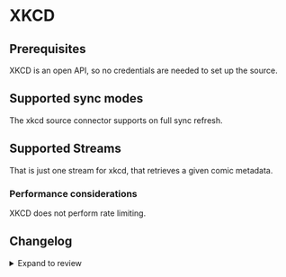# XKCD

## Prerequisites

XKCD is an open API, so no credentials are needed to set up the source.

## Supported sync modes

The xkcd source connector supports on full sync refresh.

## Supported Streams

That is just one stream for xkcd, that retrieves a given comic metadata.

### Performance considerations

XKCD does not perform rate limiting.

## Changelog

<details>
  <summary>Expand to review</summary>

| Version | Date       | Pull Request                                             | Subject                                   |
| :------ | :--------- | :------------------------------------------------------- | :---------------------------------------- |
| 0.2.5 | 2025-03-01 | [55116](https://github.com/airbytehq/airbyte/pull/55116) | Update dependencies |
| 0.2.4 | 2025-02-22 | [54508](https://github.com/airbytehq/airbyte/pull/54508) | Update dependencies |
| 0.2.3 | 2025-02-15 | [47934](https://github.com/airbytehq/airbyte/pull/47934) | Update dependencies |
| 0.2.2 | 2024-08-16 | [44196](https://github.com/airbytehq/airbyte/pull/44196) | Bump source-declarative-manifest version |
| 0.2.1 | 2024-07-28 | [42834](https://github.com/airbytehq/airbyte/pull/42834) | Fix Metadata sha256 digest |
| 0.2.0 | 2024-07-25 | [42479](https://github.com/airbytehq/airbyte/pull/42479) | Migrate to low code manifest only connector |
| 0.1.10 | 2024-07-20 | [42380](https://github.com/airbytehq/airbyte/pull/42380) | Update dependencies |
| 0.1.9 | 2024-07-13 | [41682](https://github.com/airbytehq/airbyte/pull/41682) | Update dependencies |
| 0.1.8 | 2024-07-10 | [41393](https://github.com/airbytehq/airbyte/pull/41393) | Update dependencies |
| 0.1.7 | 2024-07-09 | [41204](https://github.com/airbytehq/airbyte/pull/41204) | Update dependencies |
| 0.1.6 | 2024-07-06 | [40817](https://github.com/airbytehq/airbyte/pull/40817) | Update dependencies |
| 0.1.5 | 2024-06-25 | [40389](https://github.com/airbytehq/airbyte/pull/40389) | Update dependencies |
| 0.1.4 | 2024-06-22 | [40164](https://github.com/airbytehq/airbyte/pull/40164) | Update dependencies |
| 0.1.3 | 2024-06-06 | [39293](https://github.com/airbytehq/airbyte/pull/39293) | [autopull] Upgrade base image to v1.2.2 |
| 0.1.2 | 2024-05-20 | [38401](https://github.com/airbytehq/airbyte/pull/38401) | [autopull] base image + poetry + up_to_date |
| 0.1.1 | 2022-10-24 | [18386](https://github.com/airbytehq/airbyte/pull/18386) | Readded xkcd to source def yaml |
| 0.1.0 | 2022-10-17 | [18049](https://github.com/airbytehq/airbyte/pull/18049) | Initial version/release of the connector. |

</details>

